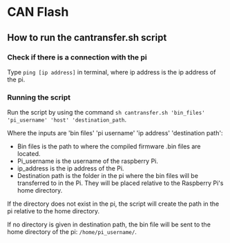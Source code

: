 # CAN Flash

## How to run the cantransfer.sh script

### Check if there is a connection with the pi

Type ``ping [ip address]`` in terminal, where ip address is the ip address of the pi.

### Running the script

Run the script by using the command ``sh cantransfer.sh 'bin_files' 'pi_username' 'host' 'destination_path``.

Where the inputs are 'bin files' 'pi username' 'ip address' 'destination path':

- Bin files is the path to where the compiled firmware .bin files are located.
- Pi_username is the username of the raspberry Pi.
- ip_address is the ip address of the Pi.
- Destination path is the folder in the pi where the bin files will be transferred to in the Pi.
  They will be placed relative to the Raspberry Pi's home directory.

If the directory does not exist in the pi, the script will create the path in the pi relative to the home directory.

If no directory is given in destination path, the bin file will be sent to the home directory of the pi: ``/home/pi_username/``.

